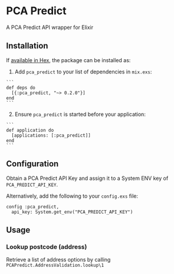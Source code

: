 # PCA Predict

A PCA Predict API wrapper for Elixir

## Installation

If [available in Hex](https://hex.pm/docs/publish), the package can be installed as:

  1. Add `pca_predict` to your list of dependencies in `mix.exs`:

    ```
    def deps do
      [{:pca_predict, "~> 0.2.0"}]
    end
    ```

  2. Ensure `pca_predict` is started before your application:

    ```
    def application do
      [applications: [:pca_predict]]
    end
    ```

## Configuration

Obtain a PCA Predict API Key and assign it to a System ENV key of
`PCA_PREDICT_API_KEY`.

Alternatively, add the following to your `config.exs` file:

```
config :pca_predict,
  api_key: System.get_env("PCA_PREDICT_API_KEY")
```

## Usage

### Lookup postcode (address)

Retrieve a list of address options by calling
`PCAPredict.AddressValidation.lookup\1`
